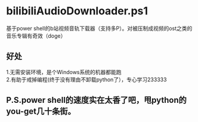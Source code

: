 # bilibiliAudioDownloader.ps1
基于power shell的b站视频音轨下载器（支持多P）。对被压制成视频的ost之类的音乐专辑有奇效（doge）
## 好处
1.无需安装环境，是个Windows系统的机器都能跑 </br>
2.有助于戒掉编程(终于没有理由不卸载python了），专心学习233333
<h2>P.S.power shell的速度实在太香了吧，甩python的you-get几十条街。</h2>
